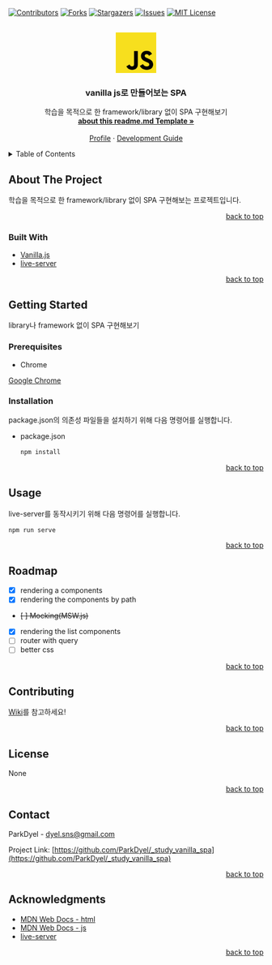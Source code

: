 <div id="top"></div>
<!--
*** based https://github.com/othneildrew/Best-README-Template/blob/master/README.md
-->

<!-- PROJECT SHIELDS -->
<!--
*** I'm using markdown "reference style" links for readability.
*** Reference links are enclosed in brackets [ ] instead of parentheses ( ).
*** See the bottom of this document for the declaration of the reference variables
*** for contributors-url, forks-url, etc. This is an optional, concise syntax you may use.
*** https://www.markdownguide.org/basic-syntax/#reference-style-links
-->
[![Contributors][contributors-shield]][contributors-url]
[![Forks][forks-shield]][forks-url]
[![Stargazers][stars-shield]][stars-url]
[![Issues][issues-shield]][issues-url]
[![MIT License][license-shield]][license-url]
<!-- [![linkedin][linkedin-shield]][linkedin-url] #external Badge Ref-->

<!-- PROJECT LOGO -->
<br />
<div align="center">
  <a href="https://github.com/ParkDyel/_study_vanilla_spa">
    <img src="images/logo.png" alt="Logo" width="80" height="80">
  </a>

  <h3 align="center">vanilla js로 만들어보는 SPA</h3>

  <p align="center">
    학습을 목적으로 한 framework/library 없이 SPA 구현해보기
    <br />
    <a href="https://github.com/othneildrew/Best-README-Template"><strong>about this readme.md Template »</strong></a>
    <br />
    <br />
    <a href="https://github.com/ParkDyel">Profile</a>
    ·
    <a href="https://github.com/ParkDyel/_study_vanilla_spa/wiki/Guide">Development Guide</a>
  </p>
</div>



<!-- TABLE OF CONTENTS -->
<details>
  <summary>Table of Contents</summary>
  <ol>
    <li>
      <a href="#about-the-project">About The Project</a>
      <ul>
        <li><a href="#built-with">Built With</a></li>
      </ul>
    </li>
    <li>
      <a href="#getting-started">Getting Started</a>
      <ul>
        <li><a href="#prerequisites">Prerequisites</a></li>
        <li><a href="#installation">Installation</a></li>
      </ul>
    </li>
    <li><a href="#usage">Usage</a></li>
    <li><a href="#roadmap">Roadmap</a></li>
    <li><a href="#contributing">Contributing</a></li>
    <li><a href="#license">License</a></li>
    <li><a href="#contact">Contact</a></li>
    <li><a href="#acknowledgments">Acknowledgments</a></li>
  </ol>
</details>

<!-- ABOUT THE PROJECT -->
## About The Project

학습을 목적으로 한 framework/library 없이 SPA 구현해보는 프로젝트입니다.

<p align="right"><a href="#top">back to top</a></p>

### Built With

* [Vanilla.js](http://vanilla-js.com/)
* [live-server](https://www.npmjs.com/package/live-server)

<p align="right"><a href="#top">back to top</a></p>

<!-- GETTING STARTED -->
## Getting Started

library나 framework 없이 SPA 구현해보기

### Prerequisites

* Chrome

[Google Chrome](https://www.google.com/chrome/)

### Installation

package.json의 의존성 파일들을 설치하기 위해 다음 명령어를 실행합니다.

* package.json

  ```bash
  npm install
  ```

<p align="right"><a href="#top">back to top</a></p>

<!-- USAGE EXAMPLES -->
## Usage

live-server를 동작시키기 위해 다음 명령어를 실행합니다.

```bash
npm run serve
```

<p align="right"><a href="#top">back to top</a></p>

<!-- ROADMAP -->
## Roadmap

- [x] rendering a components
- [x] rendering the components by path
- ~~[ ] Mocking(MSW.js)~~
- [x] rendering the list components
- [ ] router with query
- [ ] better css

<p align="right"><a href="#top">back to top</a></p>

<!-- CONTRIBUTING -->
## Contributing

[Wiki](https://github.com/ParkDyel/_study_vanilla_spa/wiki/)를 참고하세요!

<p align="right"><a href="#top">back to top</a></p>

<!-- LICENSE -->
## License

None

<p align="right"><a href="#top">back to top</a></p>

<!-- CONTACT -->
## Contact

ParkDyel - dyel.sns@gmail.com

Project Link: [https://github.com/ParkDyel/_study_vanilla_spa](https://github.com/ParkDyel/_study_vanilla_spa)

<p align="right"><a href="#top">back to top</a></p>

<!-- ACKNOWLEDGMENTS -->
## Acknowledgments

* [MDN Web Docs - html](https://developer.mozilla.org/en-US/docs/Web/HTML)
* [MDN Web Docs - js](https://developer.mozilla.org/en-US/docs/Web/JavaScript)
* [live-server](https://www.npmjs.com/package/live-server)

<p align="right"><a href="#top">back to top</a></p>

<!-- MARKDOWN LINKS & IMAGES -->
<!-- https://www.markdownguide.org/basic-syntax/#reference-style-links -->
[contributors-shield]: https://img.shields.io/github/contributors/ParkDyel/_study_vanilla_spa.svg?style=for-the-badge
[contributors-url]: https://github.com/ParkDyel/_study_vanilla_spa/graphs/contributors
[forks-shield]: https://img.shields.io/github/forks/ParkDyel/_study_vanilla_spa.svg?style=for-the-badge
[forks-url]: https://github.com/ParkDyel/_study_vanilla_spa/network/members
[stars-shield]: https://img.shields.io/github/stars/ParkDyel/_study_vanilla_spa.svg?style=for-the-badge
[stars-url]: https://github.com/ParkDyel/_study_vanilla_spa/stargazers
[issues-shield]: https://img.shields.io/github/issues/ParkDyel/_study_vanilla_spa.svg?style=for-the-badge
[issues-url]: https://github.com/ParkDyel/_study_vanilla_spa/issues
[license-shield]: https://img.shields.io/github/license/ParkDyel/_study_vanilla_spa.svg?style=for-the-badge
[license-url]: https://github.com/ParkDyel/_study_vanilla_spa/blob/master/LICENSE.txt
<!-- Eternal Badge Ref -->
<!-- [linkedin-shield]: https://img.shields.io/badge/-LinkedIn-black.svg?style=for-the-badge&logo=linkedin&colorB=555 -->
<!-- [linkedin-url]: https://linkedin.com/in/ParkDyel -->
<!-- LOCAL Image Ref -->
<!-- [product-screenshot]: images/screenshot.png -->
